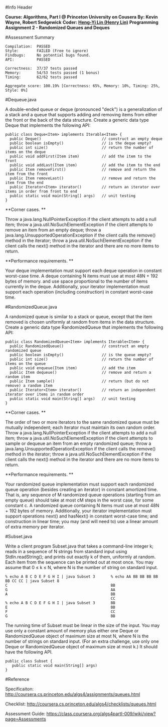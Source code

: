 
#Info Header

**Course:   Algorithms, Part I @ Princeton University on Cousera**
**By:       Kevin Wayne, Robert Sedgewick**
**Coder:    [Heng-Yi Lin (Henry Lin)](http://hyl.tech)**
**Programming Assignment 2 - Randomized Queues and Deques**

#Assessment Summary

    Compilation:  PASSED
    Style:        FAILED (Free to ignore)
    Findbugs:     No potential bugs found.
    API:          PASSED
    
    Correctness:  37/37 tests passed
    Memory:       54/53 tests passed (1 bonus)
    Timing:       62/62 tests passed
    
    Aggregate score: 100.19% [Correctness: 65%, Memory: 10%, Timing: 25%, Style: 0%]

#Dequeue.java

A double-ended queue or deque (pronounced "deck") is a generalization of a stack and a queue that supports adding and removing items from either the front or the back of the data structure. Create a generic data type Deque that implements the following API:

    public class Deque<Item> implements Iterable<Item> {
      public Deque()                           // construct an empty deque
      public boolean isEmpty()                 // is the deque empty?
      public int size()                        // return the number of items on the deque
      public void addFirst(Item item)          // add the item to the front
      public void addLast(Item item)           // add the item to the end
      public Item removeFirst()                // remove and return the item from the front
      public Item removeLast()                 // remove and return the item from the end
      public Iterator<Item> iterator()         // return an iterator over items in order from front to end
      public static void main(String[] args)   // unit testing
    }
    
**Corner cases. **

Throw a java.lang.NullPointerException if the client attempts to add a null item; throw a java.util.NoSuchElementException if the client attempts to remove an item from an empty deque; throw a java.lang.UnsupportedOperationException if the client calls the remove() method in the iterator; throw a java.util.NoSuchElementException if the client calls the next() method in the iterator and there are no more items to return.

**Performance requirements. ** 

Your deque implementation must support each deque operation in constant worst-case time. A deque containing N items must use at most 48N + 192 bytes of memory. and use space proportional to the number of items currently in the deque. Additionally, your iterator implementation must support each operation (including construction) in constant worst-case time.

#RandomizedQueue.java

A randomized queue is similar to a stack or queue, except that the item removed is chosen uniformly at random from items in the data structure. Create a generic data type RandomizedQueue that implements the following API:

    public class RandomizedQueue<Item> implements Iterable<Item> {
      public RandomizedQueue()                 // construct an empty randomized queue
      public boolean isEmpty()                 // is the queue empty?
      public int size()                        // return the number of items on the queue
      public void enqueue(Item item)           // add the item
      public Item dequeue()                    // remove and return a random item
      public Item sample()                     // return (but do not remove) a random item
      public Iterator<Item> iterator()         // return an independent iterator over items in random order
      public static void main(String[] args)   // unit testing
    }
    
**Corner cases. **

The order of two or more iterators to the same randomized queue must be mutually independent; each iterator must maintain its own random order. Throw a java.lang.NullPointerException if the client attempts to add a null item; throw a java.util.NoSuchElementException if the client attempts to sample or dequeue an item from an empty randomized queue; throw a java.lang.UnsupportedOperationException if the client calls the remove() method in the iterator; throw a java.util.NoSuchElementException if the client calls the next() method in the iterator and there are no more items to return.

**Performance requirements. **

Your randomized queue implementation must support each randomized queue operation (besides creating an iterator) in constant amortized time. That is, any sequence of M randomized queue operations (starting from an empty queue) should take at most cM steps in the worst case, for some constant c. A randomized queue containing N items must use at most 48N + 192 bytes of memory. Additionally, your iterator implementation must support operations next() and hasNext() in constant worst-case time; and construction in linear time; you may (and will need to) use a linear amount of extra memory per iterator.

#Subset.java 

Write a client program Subset.java that takes a command-line integer k; reads in a sequence of N strings from standard input using StdIn.readString(); and prints out exactly k of them, uniformly at random. Each item from the sequence can be printed out at most once. You may assume that 0 ≤ k ≤ N, where N is the number of string on standard input.

    % echo A B C D E F G H I | java Subset 3       % echo AA BB BB BB BB BB CC CC | java Subset 8
    C                                              BB
    G                                              AA
    A                                              BB
                                                   CC
    % echo A B C D E F G H I | java Subset 3       BB
    E                                              BB
    F                                              CC
    G                                              BB
    
The running time of Subset must be linear in the size of the input. You may use only a constant amount of memory plus either one Deque or RandomizedQueue object of maximum size at most N, where N is the number of strings on standard input. (For an extra challenge, use only one Deque or RandomizedQueue object of maximum size at most k.) It should have the following API.
   
    public class Subset {
       public static void main(String[] args)
    }
    

#Reference

Specificaiton:    http://coursera.cs.princeton.edu/algs4/assignments/queues.html

Checklist:        http://coursera.cs.princeton.edu/algs4/checklists/queues.html

Assessment Guide: https://class.coursera.org/algs4partI-009/wiki/view?page=Assessments
